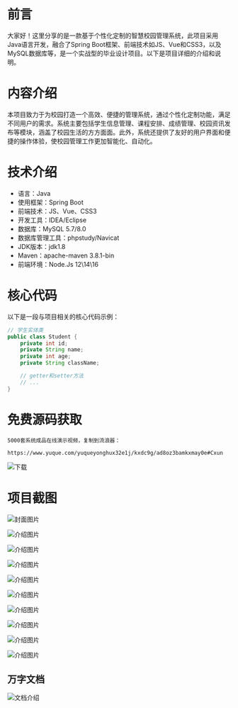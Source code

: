 # 前言

大家好！这里分享的是一款基于个性化定制的智慧校园管理系统，此项目采用Java语言开发，融合了Spring Boot框架、前端技术如JS、Vue和CSS3，以及MySQL数据库等，是一个实战型的毕业设计项目。以下是项目详细的介绍和说明。

# 内容介绍

本项目致力于为校园打造一个高效、便捷的管理系统，通过个性化定制功能，满足不同用户的需求。系统主要包括学生信息管理、课程安排、成绩管理、校园资讯发布等模块，涵盖了校园生活的方方面面。此外，系统还提供了友好的用户界面和便捷的操作体验，使校园管理工作更加智能化、自动化。

# 技术介绍

- 语言：Java
- 使用框架：Spring Boot
- 前端技术：JS、Vue、CSS3
- 开发工具：IDEA/Eclipse
- 数据库：MySQL 5.7/8.0
- 数据库管理工具：phpstudy/Navicat
- JDK版本：jdk1.8
- Maven：apache-maven 3.8.1-bin
- 前端环境：Node.Js 12\14\16

# 核心代码

以下是一段与项目相关的核心代码示例：

```java
// 学生实体类
public class Student {
    private int id;
    private String name;
    private int age;
    private String className;

    // getter和setter方法
    // ...
}
```

# 免费源码获取

```
5000套系统成品在线演示视频，复制到流浪器： 
```
```
https://www.yuque.com/yuqueyonghux32e1j/kxdc9g/ad8oz3bamkxmay0e#Cxun
```
![下载](https://img12.360buyimg.com/ddimg/jfs/t1/339687/11/1349/28408/68ad865fF412d7877/adaa650483a100f2.jpg)

# 项目截图

![封面图片](https://img12.360buyimg.com/ddimg/jfs/t1/320598/40/25090/109268/689dfa07Ff9c80b3d/87cecba5a6a7a1b7.jpg)

![介绍图片](https://img11.360buyimg.com/ddimg/jfs/t1/294389/23/25974/40896/689df9e5F4a3e4291/4e6c48595a818d07.jpg)

![介绍图片](https://img13.360buyimg.com/ddimg/jfs/t1/294841/2/11417/40442/689df9e6F28b7999a/6036477502614505.jpg)

![介绍图片](https://img12.360buyimg.com/ddimg/jfs/t1/308311/2/26576/54555/689df9e7Fec7c9df8/ef60853e1d89bc71.jpg)

![介绍图片](https://img11.360buyimg.com/ddimg/jfs/t1/288477/24/26572/37369/689df9e7F373d5e85/132aeae31b4c12b9.jpg)

![介绍图片](https://img11.360buyimg.com/ddimg/jfs/t1/326405/26/4555/67778/689df9e8F3c66937f/20b55ddee7273ab0.jpg)

![介绍图片](https://img10.360buyimg.com/ddimg/jfs/t1/327316/8/4548/55393/689df9e8F65387969/68468d372f22e19d.jpg)

![介绍图片](https://img12.360buyimg.com/ddimg/jfs/t1/308599/11/26041/87966/689df9e9Fc00bbe8a/1208216fa81ce0ce.jpg)

![介绍图片](https://img11.360buyimg.com/ddimg/jfs/t1/308643/24/26416/39210/689df9eaF740f5f9c/82e17d640e8b991c.jpg)

![介绍图片](https://img13.360buyimg.com/ddimg/jfs/t1/291959/1/24345/41415/689df9eaFdee63f79/c0c84547810a6b05.jpg)


## 万字文档
![文档介绍](https://img14.360buyimg.com/ddimg/jfs/t1/338393/1/3576/156947/68b1ad0cF74dc525c/ff9cd6c574295685.jpg)

